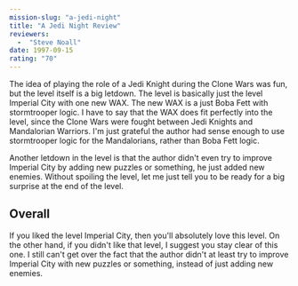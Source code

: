 ```yaml
---
mission-slug: "a-jedi-night"
title: "A Jedi Night Review"
reviewers: 
  -  "Steve Noall"
date: 1997-09-15
rating: "70"
---
```


The idea of playing the role of a Jedi Knight during the Clone Wars was fun, but the level itself is a big letdown. The level is basically just the level Imperial City with one new WAX. The new WAX is a just Boba Fett with stormtrooper logic. I have to say that the WAX does fit perfectly into the level, since the Clone Wars were fought between Jedi Knights and Mandalorian Warriors. I'm just grateful the author had sense enough to use stormtrooper logic for the Mandalorians, rather than Boba Fett logic.

Another letdown in the level is that the author didn't even try to improve Imperial City by adding new puzzles or something, he just added new enemies. Without spoiling the level, let me just tell you to be ready for a big surprise at the end of the level.

## Overall

If you liked the level Imperial City, then you'll absolutely love this level. On the other hand, if you didn't like that level, I suggest you stay clear of this one. I still can't get over the fact that the author didn't at least try to improve Imperial City with new puzzles or something, instead of just adding new enemies.